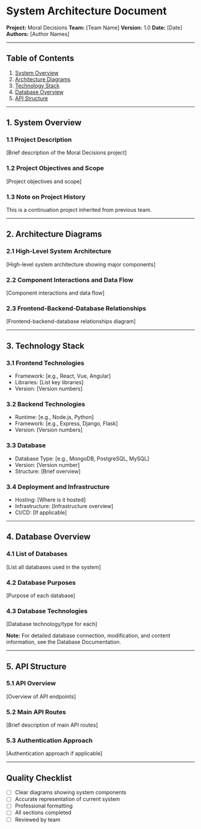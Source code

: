 # System Architecture Document

**Project:** Moral Decisions
**Team:** [Team Name]
**Version:** 1.0
**Date:** [Date]
**Authors:** [Author Names]

---

## Table of Contents
1. [System Overview](#1-system-overview)
2. [Architecture Diagrams](#2-architecture-diagrams)
3. [Technology Stack](#3-technology-stack)
4. [Database Overview](#4-database-overview)
5. [API Structure](#5-api-structure)

---

## 1. System Overview

### 1.1 Project Description
[Brief description of the Moral Decisions project]

### 1.2 Project Objectives and Scope
[Project objectives and scope]

### 1.3 Note on Project History
This is a continuation project inherited from previous team.

---

## 2. Architecture Diagrams

### 2.1 High-Level System Architecture
[High-level system architecture showing major components]

### 2.2 Component Interactions and Data Flow
[Component interactions and data flow]

### 2.3 Frontend-Backend-Database Relationships
[Frontend-backend-database relationships diagram]

---

## 3. Technology Stack

### 3.1 Frontend Technologies
- Framework: [e.g., React, Vue, Angular]
- Libraries: [List key libraries]
- Version: [Version numbers]

### 3.2 Backend Technologies
- Runtime: [e.g., Node.js, Python]
- Framework: [e.g., Express, Django, Flask]
- Version: [Version numbers]

### 3.3 Database
- Database Type: [e.g., MongoDB, PostgreSQL, MySQL]
- Version: [Version number]
- Structure: [Brief overview]

### 3.4 Deployment and Infrastructure
- Hosting: [Where is it hosted]
- Infrastructure: [Infrastructure overview]
- CI/CD: [If applicable]

---

## 4. Database Overview

### 4.1 List of Databases
[List all databases used in the system]

### 4.2 Database Purposes
[Purpose of each database]

### 4.3 Database Technologies
[Database technology/type for each]

**Note:** For detailed database connection, modification, and content information, see the Database Documentation.

---

## 5. API Structure

### 5.1 API Overview
[Overview of API endpoints]

### 5.2 Main API Routes
[Brief description of main API routes]

### 5.3 Authentication Approach
[Authentication approach if applicable]

---

## Quality Checklist
- [ ] Clear diagrams showing system components
- [ ] Accurate representation of current system
- [ ] Professional formatting
- [ ] All sections completed
- [ ] Reviewed by team
